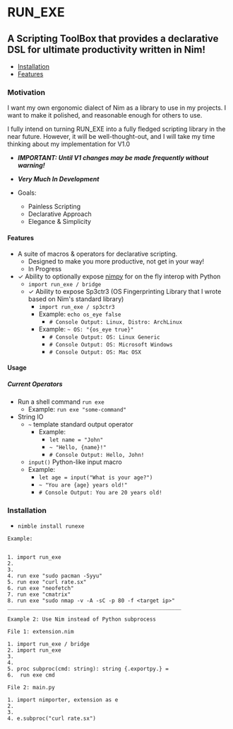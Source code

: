 # RUN_EXE


## A Scripting ToolBox that provides a declarative DSL for ultimate productivity written in Nim!

- [Installation](#installation)
- [Features](#features)



### Motivation
I want my own ergonomic dialect of Nim as a library to use in my projects.
I want to make it polished, and reasonable enough for others to use.

I fully intend on turning RUN_EXE into a fully fledged scripting library in the near future.
However, it will be well-thought-out, and I will take my time thinking about my implementation for V1.0

  - ***IMPORTANT: Until V1 changes may be made frequently without warning!***

  - ***Very Much In Development***
  

  - Goals:
    - Painless Scripting 
    - Declarative Approach 
    - Elegance & Simplicity

  
#### Features
- A suite of macros & operators for declarative scripting.
     - Designed to make you more productive, not get in your way!
     - In Progress
- ✓ Ability to optionally expose [nimpy](https://github.com/yglukhov/nimpy) for on the fly interop with Python 
  - ```import run_exe / bridge``` 
  - ✓ Ability to expose Sp3ctr3 (OS Fingerprinting Library that I wrote based on Nim's standard library)
       - ```import run_exe / sp3ctr3```
     - Example: `echo os_eye false` 
       - `# Console Output: Linux, Distro: ArchLinux`
     - Example: `~ OS: "{os_eye true}"` 
       - `# Console Output: OS: Linux Generic`
       - `# Console Output: OS: Microsoft Windows`
       - `# Console Output: OS: Mac OSX`



#### Usage


##### Current Operators


- Run a shell command `run exe` 
    - Example: `run exe "some-command"`
- String IO
  - `~` template standard output operator
    - Example: 
        - `let name = "John"`
        - `~ "Hello, {name}!"` 
        - `# Console Output: Hello, John!`
  - `input()` Python-like input macro
  - Example: 
      - `let age = input("What is your age?")`
      - `~ "You are {age} years old!"` 
      - `# Console Output: You are 20 years old!`

### Installation

- `nimble install runexe`


```
Example:


1. import run_exe
2.
3.
4. run exe "sudo pacman -Syyu"
5. run exe "curl rate.sx"
6. run exe "neofetch"
7. run exe "cmatrix"
8. run exe "sudo nmap -v -A -sC -p 80 -f <target ip>"
_______________________________________________________

Example 2: Use Nim instead of Python subprocess

File 1: extension.nim

1. import run_exe / bridge
2. import run_exe
3.
4. 
5. proc subproc(cmd: string): string {.exportpy.} =
6.  run exe cmd

File 2: main.py

1. import nimporter, extension as e
2.
3.
4. e.subproc("curl rate.sx")
```